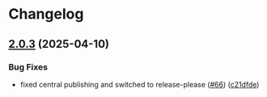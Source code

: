 # Changelog

## [2.0.3](https://github.com/miracum/kafka-fhir-serializer/compare/v2.0.2...v2.0.3) (2025-04-10)


### Bug Fixes

* fixed central publishing and switched to release-please ([#66](https://github.com/miracum/kafka-fhir-serializer/issues/66)) ([c21dfde](https://github.com/miracum/kafka-fhir-serializer/commit/c21dfdefd8f039091e78e1cc1fcdc935ece9bfc6))
